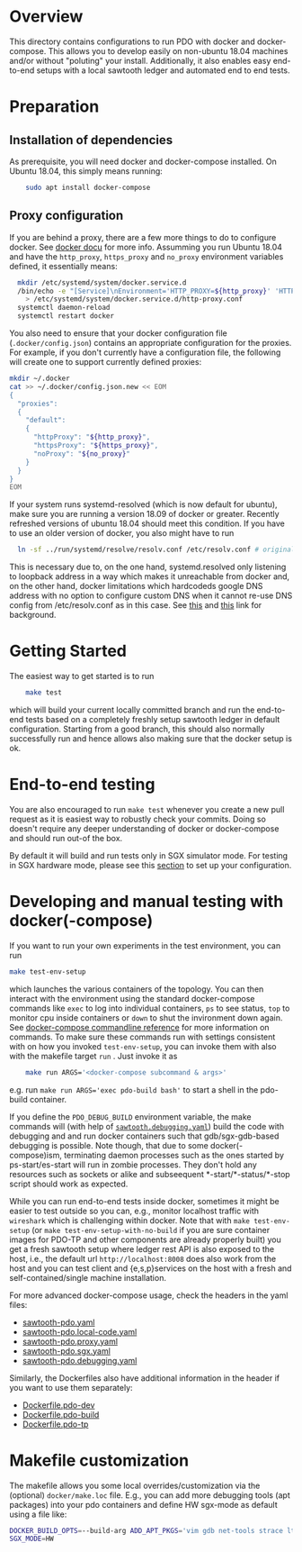 <!---
Licensed under Creative Commons Attribution 4.0 International License
https://creativecommons.org/licenses/by/4.0/
--->

# Overview

This directory contains configurations to run PDO with docker and docker-compose.
This allows you to develop easily on non-ubuntu 18.04 machines and/or
without "poluting" your install.  Additionally, it also enables easy
end-to-end setups with a local sawtooth ledger and automated end to
end tests.


# Preparation

## Installation of dependencies

As prerequisite, you will need docker and docker-compose installed.
On Ubuntu 18.04, this simply means running:
```bash
	sudo apt install docker-compose
```

## Proxy configuration

If you are behind a proxy, there are a few more things to do to configure docker.
See [docker docu](https://docs.docker.com/config/daemon/systemd/#httphttps-proxy)
for more info. Assumming you run Ubuntu 18.04 and have the `http_proxy`, `https_proxy`
and `no_proxy` environment variables defined, it essentially means:
```bash
  mkdir /etc/systemd/system/docker.service.d
  /bin/echo -e "[Service]\nEnvironment='HTTP_PROXY=${http_proxy}' 'HTTPS_PROXY=${https_proxy}' 'NO_PROXY=${no_proxy}'\n" \
    > /etc/systemd/system/docker.service.d/http-proxy.conf
  systemctl daemon-reload
  systemctl restart docker
```

You also need to ensure that your docker configuration file
(`.docker/config.json`) contains an appropriate configuration for the
proxies. For example, if you don't currently have a configuration file,
the following will create one to support currently defined proxies:

```bash
mkdir ~/.docker
cat >> ~/.docker/config.json.new << EOM
{
  "proxies":
  {
    "default":
    {
      "httpProxy": "${http_proxy}",
      "httpsProxy": "${https_proxy}",
      "noProxy": "${no_proxy}"
    }
  }
}
EOM
```

If your system runs systemd-resolved (which is now default for
ubuntu), make sure you are running a version 18.09 of docker or
greater. Recently refreshed versions of ubuntu 18.04 should meet this
condition. If you have to use an older version of docker, you also
might have to run
```bash
  ln -sf ../run/systemd/resolve/resolv.conf /etc/resolv.conf # originally was ../run/systemd/resolve/stub-resolv.conf
```
This is necessary due to, on the one hand, systemd.resolved only
listening to loopback address in a way which makes it unreachable from
docker and, on the other hand, docker limitations which hardcodeds
google DNS address with no option to configure custom DNS when it
cannot re-use DNS config from /etc/resolv.conf as in this case.
See [this](https://github.com/moby/moby/pull/37485)
and [this](https://github.com/docker/libnetwork/issues/2068) link for
background.



# Getting Started

The easiest way to get started is to run
```bash
	make test
```
which will build your current locally committed branch and run the
end-to-end tests based on a completely freshly setup sawtooth ledger
in default configuration.  Starting from a good branch, this should
also normally successfully run and hence allows also making sure that
the docker setup is ok.

# End-to-end testing

You are also encouraged to run `make test` whenever you create a new pull
request as it is easiest way to robustly check your commits. Doing so
doesn't require any deeper understanding of docker or docker-compose
and should run out-of the box.

By default it will build and run tests only in SGX simulator mode.
For testing in SGX hardware mode,
please see this [section](../docs/install.md#intel-software-guard-extensions-sgx)
to set up your configuration.

# Developing and manual testing with docker(-compose)

If you want to run your own experiments in the test environment, you
can run
 ```bash
make test-env-setup
```
which launches the various containers of the topology. You can then
interact with the environment using the standard docker-compose commands like
`exec` to log into individual containers, `ps` to see status, `top` to monitor
cpu inside containers or `down` to shut the invironment down again.
See [docker-compose commandline reference](https://docs.docker.com/compose/reference/)
for more information on commands.  To make sure these commands run
with settings consistent with on how you invoked `test-env-setup`, you
can invoke them with also with the makefile target  `run` . Just
invoke it as
```bash
	make run ARGS='<docker-compose subcommand & args>'
```
e.g.  run `make run ARGS='exec pdo-build bash'` to start a shell in
the pdo-build container.

If you define the `PDO_DEBUG_BUILD` environment variable, the make
commands will (with help of [`sawtooth.debugging.yaml`](sawtooth.debugging.yaml)) build
the code with debugging and and run docker containers such that
gdb/sgx-gdb-based debugging is possible.
Note though, that due to some docker(-compose)ism, terminating daemon
processes such as the ones started
by ps-start/es-start will run in zombie processes. They don't hold any
resources such as sockets or alike and subseequent
\*-start/\*-status/\*-stop script should work as expected.

While you can run end-to-end tests inside docker, sometimes it might
be easier to test outside so you can, e.g., monitor localhost traffic
with `wireshark` which is challenging within docker. Note that with
`make test-env-setup` (or `make test-env-setup-with-no-build` if you
are sure container images for PDO-TP and other components are already
properly built) you get a fresh sawtooth setup where ledger rest API
is also exposed to the host, i.e., the default url
`http://localhost:8008` does also work from the host and you can test
client and {e,s,p}services on the host with a fresh and
self-contained/single machine installation.

For more advanced docker-compose usage, check the headers in the yaml
files:
  - [sawtooth-pdo.yaml](sawtooth-pdo.yaml)
  - [sawtooth-pdo.local-code.yaml](sawtooth-pdo.local-code.yaml)
  - [sawtooth-pdo.proxy.yaml](sawtooth-pdo.proxy.yaml)
  - [sawtooth-pdo.sgx.yaml](sawtooth-pdo.sgx.yaml)
  - [sawtooth-pdo.debugging.yaml](sawtooth-pdo.debugging.yaml)

Similarly, the Dockerfiles also have additional information in the header if you want
to use them separately:
  - [Dockerfile.pdo-dev](Dockerfile.pdo-dev)
  - [Dockerfile.pdo-build](Dockerfile.pdo-build)
  - [Dockerfile.pdo-tp](Dockerfile.pdo-tp)


# Makefile customization

The makefile allows you some local overrides/customization via the (optional) `docker/make.loc`
file. E.g., you can add more debugging tools (apt packages) into your pdo containers and define HW sgx-mode as default
using a file like:
```bash
DOCKER_BUILD_OPTS=--build-arg ADD_APT_PKGS='vim gdb net-tools strace ltrace telnet net-tools vim dnsutils ed'
SGX_MODE=HW
```
